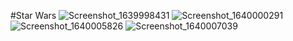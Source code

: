 #Star Wars
![Screenshot_1639998431](https://user-images.githubusercontent.com/53172316/146774248-f70ec75a-8e7e-4a49-af71-75c0bb8d2590.png)
![Screenshot_1640000291](https://user-images.githubusercontent.com/53172316/146774260-42cb0914-1977-4e21-a01c-6a0e56188bd1.png)
![Screenshot_1640005826](https://user-images.githubusercontent.com/53172316/146774272-c2d7bd26-8a1b-42ba-8b20-b1e34a586bb4.png)
![Screenshot_1640007039](https://user-images.githubusercontent.com/53172316/146774495-a29ab6bc-13e1-48f4-8a46-bc02dc9cd42f.png)
